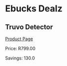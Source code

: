 
# Ebucks Dealz
## Truvo Detector
[Product Page](https://www.ebucks.com/web/shop/productSelected.do?prodId=1169672889&catId=370101825)

Price: R799.00

Savings: 130.0


	
